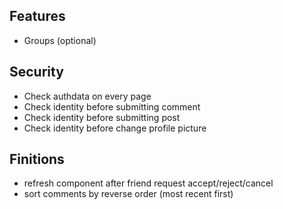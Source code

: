 ## Features
- Groups (optional)

## Security
- Check authdata on every page
- Check identity before submitting comment
- Check identity before submitting post
- Check identity before change profile picture

## Finitions
- refresh component after friend request accept/reject/cancel
- sort comments by reverse order (most recent first)